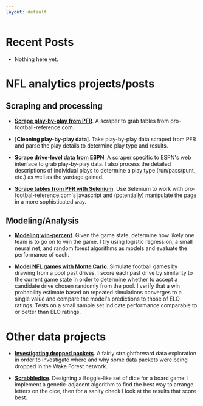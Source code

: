 ```yaml
---
layout: default
---
```


# Recent Posts

* Nothing here yet.

# NFL analytics projects/posts


## Scraping and processing

* [**Scrape play-by-play from PFR**](https://nbviewer.jupyter.org/url/ewelchman.github.io/projects/pbp_data_acquisition.ipynb).
A scraper to grab tables from pro-football-reference.com.

* [**Cleaning play-by-play data**].
Take play-by-play data scraped from PFR and parse the play details to determine play type and results.

* [**Scrape drive-level data from ESPN**](https://nbviewer.jupyter.org/url/ewelchman.github.io/projects/espn_scraper.ipynb).
A scraper specific to ESPN's web interface to grab play-by-play data. I also process the detailed descriptions of individual plays to determine a play type (run/pass/punt, etc.) as well as the yardage gained.

* [**Scrape tables from PFR with Selenium**](https://nbviewer.jupyter.org/url/ewelchman.github.io/projects/pfr_scraper_selenium.ipynb).
Use Selenium to work with pro-footbal-reference.com's javascript and (potentially) manipulate the page in a more sophisticated way.

## Modeling/Analysis

* [**Modeling win-percent**](https://nbviewer.jupyter.org/url/ewelchman.github.io/projects/modeling_winpct.ipynb).
Given the game state, determine how likely one team is to go on to win the game. I try using logistic regression, a small neural net, and random forest algorithms as models and evaluate the performance of each.

* [**Model NFL games with Monte Carlo**](https://nbviewer.jupyter.org/url/ewelchman.github.io/projects/montecarlo_games.ipynb).
Simulate football games by drawing from a pool past drives. I score each past drive by similarity to the current game state in order to determine whether to accept a candidate drive chosen randomly from the pool. I verify that a win probability estimate based on repeated simulations converges to a single value and compare the model's predictions to those of ELO ratings. Tests on a small sample set indicate performance comparable to or better than ELO ratings.

# Other data projects

* [**Investigating dropped packets**](https://nbviewer.jupyter.org/url/ewelchman.github.io/projects/dropped_packets.ipynb). 
A fairly straightforward data exploration in order to investigate where and why some data packets were being dropped in the Wake Forest network.

* [**Scrabbledice**](https://nbviewer.jupyter.org/url/ewelchman.github.io/projects/scrabbledice.ipynb).
Designing a Boggle-like set of dice for a board game: I implement a genetic-adjacent algorithm to find the best way to arrange letters on the dice, then for a sanity check I look at the results that score best.
